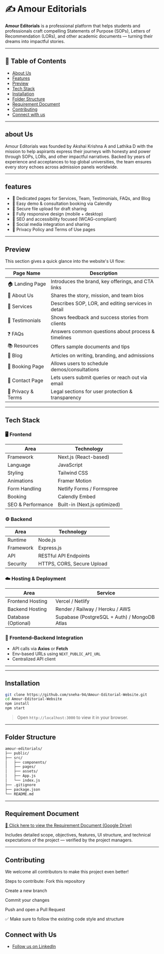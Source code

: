 # ✍️ Amour Editorials

**Amour Editorials** is a professional platform that helps students and professionals craft compelling Statements of Purpose (SOPs), Letters of Recommendation (LORs), and other academic documents — turning their dreams into impactful stories.

---

## 📌 Table of Contents

- [About Us](#about-us)
- [Features](#features)
- [Preview](#preview)
- [Tech Stack](#tech-stack)
- [Installation](#installation)
- [Folder Structure](#folder-structure)
- [Requirement Document](#requirement-document)
- [Contributing](#contributing)
- [Connect with us](#connect-with-us)

---

 ## about Us

Amour Editorials was founded by Akshai Krishna A and Lathika D with the mission to help aspirants express their journeys with honesty and power through SOPs, LORs, and other impactful narratives. Backed by years of experience and acceptances to top global universities, the team ensures every story echoes across admission panels worldwide.

---

## features

- 📘 Dedicated pages for Services, Team, Testimonials, FAQs, and Blog
- 📅 Easy demo & consultation booking via Calendly
- 🔐 Secure file upload for draft sharing
- 📱 Fully responsive design (mobile + desktop)
- 🎯 SEO and accessibility focused (WCAG-compliant)
- 📎 Social media integration and sharing
- 📄 Privacy Policy and Terms of Use pages

---

## Preview

This section gives a quick glance into the website's UI flow:

| Page Name              | Description                                         |
|------------------------|-----------------------------------------------------|
| 🏠 Landing Page        | Introduces the brand, key offerings, and CTA links |
| 🧍 About Us            | Shares the story, mission, and team bios           |
| 📑 Services            | Describes SOP, LOR, and editing services in detail |
| 💬 Testimonials        | Shows feedback and success stories from clients    |
| ❓ FAQs                | Answers common questions about process & timelines |
| 📚 Resources           | Offers sample documents and tips                   |
| 📝 Blog                | Articles on writing, branding, and admissions      |
| 📅 Booking Page        | Allows users to schedule demos/consultations       |
| 📩 Contact Page        | Lets users submit queries or reach out via email   |
| 🔐 Privacy & Terms     | Legal sections for user protection & transparency  |

---

## Tech Stack

### 🖥️ Frontend

| Area              | Technology                     |
|------------------|---------------------------------|
| Framework         | Next.js (React-based)          |
| Language          | JavaScript                     |
| Styling           | Tailwind CSS                   |
| Animations        | Framer Motion                  |
| Form Handling     | Netlify Forms / Formspree      |
| Booking           | Calendly Embed                 |
| SEO & Performance | Built-in (Next.js optimized)   |

### ⚙️ Backend

| Area             | Technology                     |
|------------------|--------------------------------|
| Runtime           | Node.js                        |
| Framework         | Express.js                    |
| API               | RESTful API Endpoints          |
| Security          | HTTPS, CORS, Secure Upload     |

### ☁️ Hosting & Deployment

| Area              | Service                        |
|-------------------|--------------------------------|
| Frontend Hosting  | Vercel / Netlify               |
| Backend Hosting   | Render / Railway / Heroku / AWS |
| Database (Optional) | Supabase (PostgreSQL + Auth) / MongoDB Atlas |

### 🔄 Frontend–Backend Integration

- API calls via **Axios** or **Fetch**  
- Env-based URLs using `NEXT_PUBLIC_API_URL`  
- Centralized API client  
 

---

---

## Installation

```bash
git clone https://github.com/sneha-94/Amour-Editorial-Website.git
cd Amour-Editorial-Website
npm install
npm start
```

> Open `http://localhost:3000` to view it in your browser.

---

## Folder Structure 

```bash
amour-editorials/
├── public/
├── src/
│   ├── components/
│   ├── pages/
│   ├── assets/
│   ├── App.js
│   └── index.js
├── .gitignore
├── package.json
└── README.md
```

---

## Requirement Document

[📎 Click here to view the Requirement Document (Google Drive)](https://drive.google.com/drive/folders/1UKhRycAPGKAMnXEQuGMF5JSSEaz0_awR?usp=sharing)

Includes detailed scope, objectives, features, UI structure, and technical expectations of the project — verified by the project managers.

---

## Contributing

We welcome all contributors to make this project even better!

Steps to contribute:
Fork this repository

Create a new branch

Commit your changes

Push and open a Pull Request

✅ Make sure to follow the existing code style and structure


## Connect with Us
- [Follow us on LinkedIn](https://www.linkedin.com/company/amour-editorial/)



